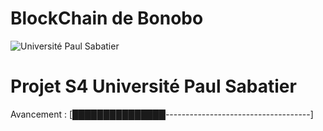 # BlockChain de Bonobo
![Université Paul Sabatier](https://cmeab.univ-tlse3.fr/medias/photo/logo-ut3-rvb_1579098913631-png)

# Projet S4 Université Paul Sabatier


Avancement :
[███████████████------------------------------------]
